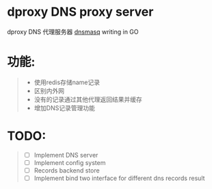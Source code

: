 dproxy DNS proxy server
===
dproxy DNS 代理服务器 [dnsmasq](http://www.thekelleys.org.uk/dnsmasq/doc.html) writing in GO

# 功能:
> * 使用redis存储name记录
> * 区别内外网
> * 没有的记录通过其他代理返回结果并缓存
> * 增加DNS记录管理功能

# TODO:
> - [ ] Implement DNS server
> - [ ] Implement config system
> - [ ] Records backend store
> - [ ] Implement bind two interface for different dns records result
